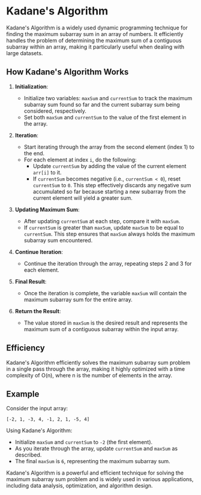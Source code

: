 

# Kadane's Algorithm

Kadane's Algorithm is a widely used dynamic programming technique for finding the maximum subarray sum in an array of numbers. It efficiently handles the problem of determining the maximum sum of a contiguous subarray within an array, making it particularly useful when dealing with large datasets.

## How Kadane's Algorithm Works

1. **Initialization**:
   - Initialize two variables: `maxSum` and `currentSum` to track the maximum subarray sum found so far and the current subarray sum being considered, respectively.
   - Set both `maxSum` and `currentSum` to the value of the first element in the array.

2. **Iteration**:
   - Start iterating through the array from the second element (index 1) to the end.
   - For each element at index `i`, do the following:
     - Update `currentSum` by adding the value of the current element `arr[i]` to it.
     - If `currentSum` becomes negative (i.e., `currentSum < 0`), reset `currentSum` to `0`. This step effectively discards any negative sum accumulated so far because starting a new subarray from the current element will yield a greater sum.

3. **Updating Maximum Sum**:
   - After updating `currentSum` at each step, compare it with `maxSum`.
   - If `currentSum` is greater than `maxSum`, update `maxSum` to be equal to `currentSum`. This step ensures that `maxSum` always holds the maximum subarray sum encountered.

4. **Continue Iteration**:
   - Continue the iteration through the array, repeating steps 2 and 3 for each element.

5. **Final Result**:
   - Once the iteration is complete, the variable `maxSum` will contain the maximum subarray sum for the entire array.

6. **Return the Result**:
   - The value stored in `maxSum` is the desired result and represents the maximum sum of a contiguous subarray within the input array.

## Efficiency

Kadane's Algorithm efficiently solves the maximum subarray sum problem in a single pass through the array, making it highly optimized with a time complexity of O(n), where n is the number of elements in the array.

## Example

Consider the input array:

```
[-2, 1, -3, 4, -1, 2, 1, -5, 4]
```

Using Kadane's Algorithm:
- Initialize `maxSum` and `currentSum` to `-2` (the first element).
- As you iterate through the array, update `currentSum` and `maxSum` as described.
- The final `maxSum` is `6`, representing the maximum subarray sum.

Kadane's Algorithm is a powerful and efficient technique for solving the maximum subarray sum problem and is widely used in various applications, including data analysis, optimization, and algorithm design.
